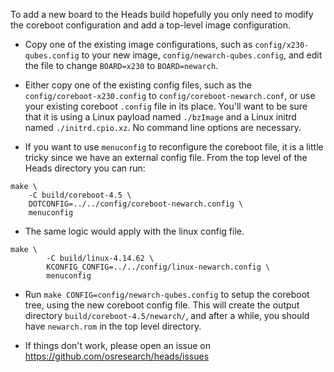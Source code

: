 To add a new board to the Heads build hopefully you only need to modify
the coreboot configuration and add a top-level image configuration.

* Copy one of the existing image configurations, such as `config/x230-qubes.config`
to your new image, `config/newarch-qubes.config`, and edit the file to change
`BOARD=x230` to `BOARD=newarch`.

* Either copy one of the existing config files, such as the
`config/coreboot-x230.config` to `config/coreboot-newarch.conf`,
or use your existing coreboot `.config` file in its place.  You'll want to
be sure that it is using a Linux payload named `./bzImage` and a Linux initrd
named `./initrd.cpio.xz`.  No command line options are necessary.

* If you want to use `menuconfig` to reconfigure the coreboot file,
it is a little tricky since we have an external config file.  From the
top level of the Heads directory you can run:

```
make \
	-C build/coreboot-4.5 \
	DOTCONFIG=../../config/coreboot-newarch.config \
	menuconfig
```

* The same logic would apply with the linux config file.
  
```
make \
        -C build/linux-4.14.62 \
        KCONFIG_CONFIG=../../config/linux-newarch.config \
        menuconfig
```

* Run `make CONFIG=config/newarch-qubes.config` to setup the coreboot tree,
using the new coreboot config file.  This will create the output directory
`build/coreboot-4.5/newarch/`, and after a while, you should have `newarch.rom`
in the top level directory.

* If things don't work, please open an issue on https://github.com/osresearch/heads/issues
